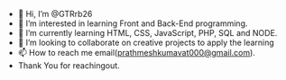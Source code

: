 - 👋 Hi, I’m @GTRrb26
- 👀 I’m interested in learning Front and Back-End programming.
- 🌱 I’m currently learning HTML, CSS, JavaScript, PHP, SQL and NODE.
- 💞️ I’m looking to collaborate on creative projects to apply the learning
- 📫 How to reach me email(prathmeshkumavat000@gmail.com).
- Thank You for reachingout.

<!---
GTRrb26/GTRrb26 is a ✨ special ✨ repository because its `README.md` (this file) appears on your GitHub profile.
You can click the Preview link to take a look at your changes.
--->
